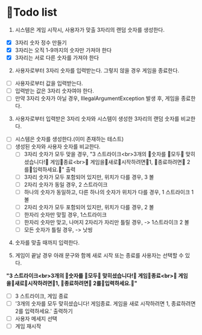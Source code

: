 # 📜Todo list

1. 시스템은 게임 시작시, 사용자가 맞출 3자리의 랜덤 숫자를 생성한다.

- [X] 3자리 숫자 정수 만들기
- [X] 3자리는 오직 1-9까지의 숫자만 가져야 한다
- [X] 3자리는 서로 다른 숫자를 가져야 한다

2. 사용자로부터 3자리 숫자를 입력받는다. 그렇지 않을 경우 게임을 종료한다.

- [ ] 사용자로부터 값을 입력받는다.
- [ ] 입력받는 값은 3자리 숫자여야 한다.
- [ ] 만약 3자리 숫자가 아닐 경우, IllegalArgumentException 발생 후, 게임을 종료한다.

3. 사용자로부터 입력받은 3자리 숫자와 시스템이 생성한 3자리의 랜덤 숫자를 비교한다.

- [ ] 시스템은 숫자를 생성한다.(이미 존재하는 테스트)
- [ ] 생성된 숫자와 사용자 숫자를 비교한다.
    - [ ] 3자리 숫자가 모두 맞을 경우, "3 스트라이크\<br>3개의 숫자를 모두 맞히셨습니다! 게임종료\<br> 게임을새로시작하려면1, 종료하려면 2를입력하세요." 출력
    - [ ] 3자리 숫자가 모두 포함되어 있지만, 위치가 다를 경우, 3 볼
    - [ ] 2자리 숫자가  동일 경우, 2 스트라이크
    - [ ] 하나의 숫자가 동일하고, 다른 하나의 숫자가 위치가 다를 경우, 1 스트라이크 1 볼
    - [ ] 2자리 숫자가 모두 포함되어 있지만, 위치가 다를 경우, 2 볼
    - [ ] 한자리 숫자만 맞힐 경우, 1스트라이크
    - [ ] 한자리 숫자만 맞고, 나머지 2자리가 자리만 틀릴 경우, -> 1스트라이크 2 볼
    - [ ] 모든 숫자가 틀릴 경우, -> 낫씽

4. 숫자를 맞출 때까지 입력한다.

5. 게임이 끝날 경우 아래 문구와 함께 새로 시작 또는 종료를 사용자는 선택할 수 있다.

**"3 스트라이크\<br>3개의 숫자를 모두 맞히셨습니다! 게임종료\<br> 게임을새로시작하려면1, 종료하려면 2를입력하세요."**

- [ ] 3 스트라이크, 게임 종료
- [ ] '3개의 숫자를 모두 맞히셨습니다! 게임종료. 게임을 새로 시작하려면 1, 종료하려면 2를 입력하세요.' 출력하기
- [ ] 사용자 메세지 선택
- [ ] 게임 재시작